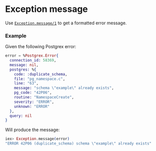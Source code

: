 # Exception message

Use [`Exception.message/1`](https://hexdocs.pm/elixir/Exception.html#message/1) to get a formatted error message.

### Example

Given the following Postgrex error:

```elixir
error = %Postgrex.Error{
  connection_id: 58369,
  message: nil,
  postgres: %{
    code: :duplicate_schema,
    file: "pg_namespace.c",
    line: "63",
    message: "schema \"example\" already exists",
    pg_code: "42P06",
    routine: "NamespaceCreate",
    severity: "ERROR",
    unknown: "ERROR"
  },
  query: nil
}
```

Will produce the message:

```elixir
iex> Exception.message(error)
"ERROR 42P06 (duplicate_schema) schema \"example\" already exists"
```
